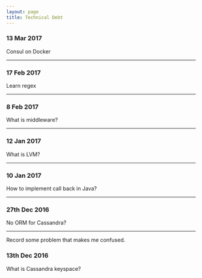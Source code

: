 ```yaml
---
layout: page
title: Technical Debt
---
```


### 13 Mar 2017

Consul on Docker

---

### 17 Feb 2017

Learn regex

---

### 8 Feb 2017

What is middleware?

---

### 12 Jan 2017

What is LVM?

---

### 10 Jan 2017

How to implement call back in Java?

---

### 27th Dec 2016

No ORM for Cassandra?

---

Record some problem that makes me confused.

### 13th Dec 2016

What is Cassandra keyspace?
